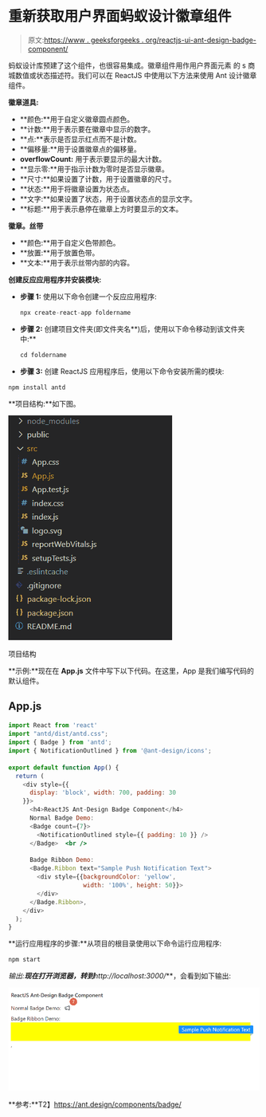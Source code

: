 # 重新获取用户界面蚂蚁设计徽章组件

> 原文:[https://www . geeksforgeeks . org/reactjs-ui-ant-design-badge-component/](https://www.geeksforgeeks.org/reactjs-ui-ant-design-badge-component/)

蚂蚁设计库预建了这个组件，也很容易集成。徽章组件用作用户界面元素 的 s 商城数值或状态描述符。我们可以在 ReactJS 中使用以下方法来使用 Ant 设计徽章组件。

**徽章道具:**

*   **颜色:**用于自定义徽章圆点颜色。
*   **计数:**用于表示要在徽章中显示的数字。
*   **点:**表示是否显示红点而不是计数。
*   **偏移量:**用于设置徽章点的偏移量。
*   **overflowCount:** 用于表示要显示的最大计数。
*   **显示零:**用于指示计数为零时是否显示徽章。
*   **尺寸:**如果设置了计数，用于设置徽章的尺寸。
*   **状态:**用于将徽章设置为状态点。
*   **文字:**如果设置了状态，用于设置状态点的显示文字。
*   **标题:**用于表示悬停在徽章上方时要显示的文本。

**徽章。丝带**

*   **颜色:**用于自定义色带颜色。
*   **放置:**用于放置色带。
*   **文本:**用于表示丝带内部的内容。

**创建反应应用程序并安装模块:**

*   **步骤 1:** 使用以下命令创建一个反应应用程序:

    ```jsx
    npx create-react-app foldername
    ```

*   **步骤 2:** 创建项目文件夹(即文件夹名**)后，使用以下命令移动到该文件夹中:**

    ```jsx
    cd foldername
    ```

*   **步骤 3:** 创建 ReactJS 应用程序后，使用以下命令安装所需的模块:

```jsx
npm install antd
```

**项目结构:**如下图。

![](img/f04ae0d8b722a9fff0bd9bd138b29c23.png)

项目结构

**示例:**现在在 **App.js** 文件中写下以下代码。在这里，App 是我们编写代码的默认组件。

## App.js

```jsx
import React from 'react'
import "antd/dist/antd.css";
import { Badge } from 'antd';
import { NotificationOutlined } from '@ant-design/icons';

export default function App() {
  return (
    <div style={{
      display: 'block', width: 700, padding: 30
    }}>
      <h4>ReactJS Ant-Design Badge Component</h4>
      Normal Badge Demo:
      <Badge count={7}>
        <NotificationOutlined style={{ padding: 10 }} />
      </Badge>  <br />

      Badge Ribbon Demo:
      <Badge.Ribbon text="Sample Push Notification Text">
        <div style={{backgroundColor: 'yellow',
                     width: '100%', height: 50}}>
        </div>
      </Badge.Ribbon>,
    </div>
  );
}
```

**运行应用程序的步骤:**从项目的根目录使用以下命令运行应用程序:

```jsx
npm start
```

**输出:**现在打开浏览器，转到***http://localhost:3000/***，会看到如下输出:

![](img/31eadb0cd19a5df4397ed13675e52044.png)

**参考:**T2】https://ant.design/components/badge/